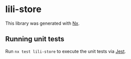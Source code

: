 # lili-store

This library was generated with [Nx](https://nx.dev).

## Running unit tests

Run `nx test lili-store` to execute the unit tests via [Jest](https://jestjs.io).
